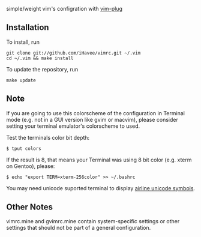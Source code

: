 simple/weight vim's configration with [vim-plug](https://github.com/junegunn/vim-plug)

Installation
------------

To install, run

    git clone git://github.com/iHavee/vimrc.git ~/.vim
    cd ~/.vim && make install

To update the repository, run

    make update

Note
-----

If you are going to use this colorscheme of the configuration in Terminal mode (e.g. not in a GUI version like gvim or macvim), please consider setting your terminal emulator's colorscheme to used.

Test the terminals color bit depth:

    $ tput colors

If the result is 8, that means your Terminal was using 8 bit color (e.g. xterm on Gentoo), please:

    $ echo "export TERM=xterm-256color" >> ~/.bashrc

You may need unicode suported terminal to display [airline unicode symbols](https://github.com/vim-airline/vim-airline/blob/master/doc/airline.txt#L184-L199).

Other Notes
------------

vimrc.mine and gvimrc.mine contain system-specific settings or other settings
that should not be part of a general configuration.
